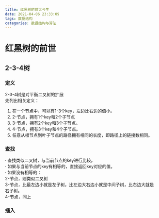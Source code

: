 ```yaml
---
title: 红黑树的前世今生
date: 2021-04-06 23:33:09
tags: 数据结构
categories: 数据结构与算法
---
```

# 红黑树的前世
## 2-3-4树
### 定义
2-3-4树是对平衡二叉树的扩展  
先列出相关定义：  
1. 在一个节点中，可以有1-3个key，左边比右边的值小。
2. 2-节点，拥有1个key和2个子节点
3. 3-节点，拥有2个key和3个子节点。
4. 4-节点，拥有3个key和4个子节点。
5. 任意从根节点到叶子节点的路径拥有相同的长度，即路径上的链接数相同。  

### 查找
· 查找类似二叉树，与当前节点的key进行比较。  
· 如果与当前节点的key有相等的，直接返回key对应的值。  
· 如果没有相等的：  
    2-节点，则类似二叉树  
    3-节点，比最左边小就是左子树，比左边大右边小就是中间子树，比右边大就是右子树。  
    4-节点，同上

### 插入

